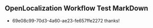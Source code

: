 ## OpenLocalization Workflow Test MarkDown
* 69e08c99-70d3-4a60-ae23-fe657ffe2272 thanks!

<!--HONumber=Oct16_HO4-->


